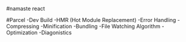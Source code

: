 #namaste react 

#Parcel
-Dev Build
-HMR (Hot Module Replacement)
-Error Handling
-Compressing
-Minification
-Bundling
-File Watching Algorithm
-Optimization
-Diagonistics
